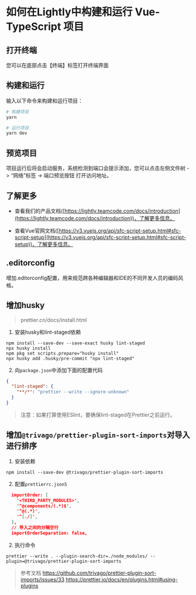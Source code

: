 # 如何在Lightly中构建和运行 Vue-TypeScript 项目

## 打开终端

您可以在底部点击【终端】标签打开终端界面

## 构建和运行

输入以下命令来构建和运行项目：

```bash
# 构建项目
yarn

# 运行项目
yarn dev
```

## 预览项目

项目运行后将会启动服务，系统检测到端口会提示添加，您可以点击左侧文件树 -> “网络”标签 -> 端口预览按钮 打开访问地址。

## 了解更多

- 查看我们的产品文档([https://lightly.teamcode.com/docs/introduction](https://lightly.teamcode.com/docs/introduction))，了解更多信息。

- 查看Vue官网文档([https://v3.vuejs.org/api/sfc-script-setup.html#sfc-script-setup](https://v3.vuejs.org/api/sfc-script-setup.html#sfc-script-setup))，了解更多信息。

## .editorconfig

增加.editorconfig配置，用来规范跨各种编辑器和IDE的不同开发人员的编码风格。

## 增加husky

> prettier.cn/docs/install.html

1. 安装husky和lint-staged依赖

```shell
npm install --save-dev --save-exact husky lint-staged
npx husky install
npm pkg set scripts.prepare="husky install"
npx husky add .husky/pre-commit "npx lint-staged"
```

2. 向`package.json`中添加下面的配置代码

```json
{
  "lint-staged": {
    "**/*": "prettier --write --ignore-unknown"
  }
}
```

> 注意：如果打算使用ESlint，要确保lint-staged在Prettier之前运行。

## 增加`@trivago/prettier-plugin-sort-imports`对导入进行排序

1. 安装依赖

```shell
npm install --save-dev @trivago/prettier-plugin-sort-imports
```

2. 配置`prettierrc.json5`

```json
  importOrder: [
    '<THIRD_PARTY_MODULES>',
    '^@components/(.*)$',
    '^@(.*)',
    '^[./]',
  ],
  // 导入之间的分隔空行
  importOrderSeparation: false,
```

2. 执行命令

```shell
prettier --write . --plugin-search-dir=./node_modules/ --plugin=@trivago/prettier-plugin-sort-imports
```

> 参考文档 <https://github.com/trivago/prettier-plugin-sort-imports/issues/33>
> <https://prettier.io/docs/en/plugins.html#using-plugins>
